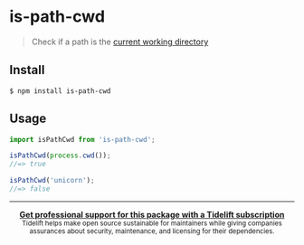 # is-path-cwd

> Check if a path is the [current working directory](https://en.wikipedia.org/wiki/Working_directory)

## Install

```
$ npm install is-path-cwd
```

## Usage

```js
import isPathCwd from 'is-path-cwd';

isPathCwd(process.cwd());
//=> true

isPathCwd('unicorn');
//=> false
```

---

<div align="center">
	<b>
		<a href="https://tidelift.com/subscription/pkg/npm-is-path-cwd?utm_source=npm-is-path-cwd&utm_medium=referral&utm_campaign=readme">Get professional support for this package with a Tidelift subscription</a>
	</b>
	<br>
	<sub>
		Tidelift helps make open source sustainable for maintainers while giving companies<br>assurances about security, maintenance, and licensing for their dependencies.
	</sub>
</div>
